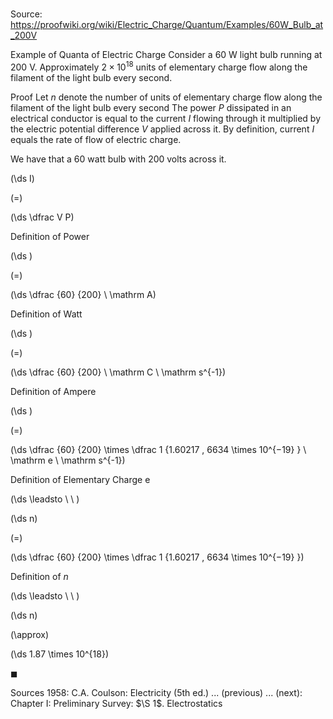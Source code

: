 # 

Source: https://proofwiki.org/wiki/Electric_Charge/Quantum/Examples/60W_Bulb_at_200V

Example of Quanta of Electric Charge
Consider a $60 \ \mathrm W$ light bulb running at $200 \ \mathrm V$.
Approximately $2 \times 10^{18}$ units of elementary charge flow along the filament of the light bulb every second.


Proof
Let $n$ denote the number of units of elementary charge flow along the filament of the light bulb every second
The power $P$ dissipated in an electrical conductor is equal to the current $I$ flowing through it multiplied by the electric potential difference $V$ applied across it.
By definition, current $I$ equals the rate of flow of electric charge.

We have that a $60$ watt bulb with $200$ volts across it.














\(\ds I\)

\(=\)







\(\ds \dfrac V P\)





Definition of Power














\(\ds \)

\(=\)







\(\ds \dfrac {60} {200} \ \mathrm A\)





Definition of Watt














\(\ds \)

\(=\)







\(\ds \dfrac {60} {200} \ \mathrm C \ \mathrm s^{-1}\)





Definition of Ampere














\(\ds \)

\(=\)







\(\ds \dfrac {60} {200} \times \dfrac 1 {1.60217 \, 6634 \times 10^{−19} } \ \mathrm e \ \mathrm s^{-1}\)





Definition of Elementary Charge $\mathrm e$








\(\ds \leadsto \ \ \)





\(\ds n\)

\(=\)







\(\ds \dfrac {60} {200} \times \dfrac 1 {1.60217 \, 6634 \times 10^{−19} }\)





Definition of $n$








\(\ds \leadsto \ \ \)





\(\ds n\)

\(\approx\)







\(\ds 1.87 \times 10^{18}\)









$\blacksquare$


Sources
1958: C.A. Coulson: Electricity (5th ed.) ... (previous) ... (next): Chapter $\text {I}$: Preliminary Survey: $\S 1$. Electrostatics




